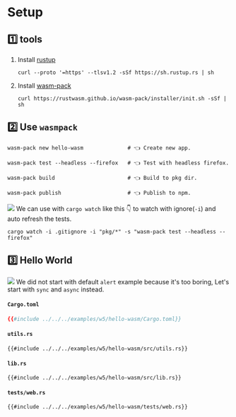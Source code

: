 # Setup

## 1️⃣ tools

1. Install [rustup](https://rustup.rs/)

   ```shell
   curl --proto '=https' --tlsv1.2 -sSf https://sh.rustup.rs | sh
   ```

1. Install [wasm-pack](https://rustwasm.github.io/wasm-pack/installer/)
   ```shell
   curl https://rustwasm.github.io/wasm-pack/installer/init.sh -sSf | sh
   ```

## 2️⃣ Use `wasmpack`

```shell
wasm-pack new hello-wasm              # 👈 Create new app.

wasm-pack test --headless --firefox   # 👈 Test with headless firefox.

wasm-pack build                       # 👈 Build to pkg dir.

wasm-pack publish                     # 👈 Publish to npm.
```

![](/assets/kat.png) We can use with `cargo watch` like this 👇 to watch with ignore(`-i`) and auto refresh the tests.

```shell
cargo watch -i .gitignore -i "pkg/*" -s "wasm-pack test --headless --firefox"
```

## 3️⃣ Hello World

![](/assets/kat.png) We did not start with default `alert` example because it's too boring, Let's start with `sync` and `async` instead.

#### `Cargo.toml`

```toml
{{#include ../../../examples/w5/hello-wasm/Cargo.toml}}
```

#### `utils.rs`

```rust,no_run
{{#include ../../../examples/w5/hello-wasm/src/utils.rs}}
```

#### `lib.rs`

```rust,no_run
{{#include ../../../examples/w5/hello-wasm/src/lib.rs}}
```

#### `tests/web.rs`

```rust,no_run
{{#include ../../../examples/w5/hello-wasm/tests/web.rs}}
```
